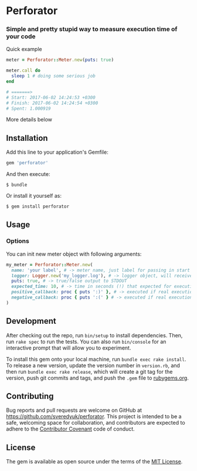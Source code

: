 # Perforator

### Simple and pretty stupid way to measure execution time of your code

Quick example
```ruby
meter = Perforator::Meter.new(puts: true)

meter.call do
  sleep 1 # doing some serious job
end

# =======>
# Start: 2017-06-02 14:24:53 +0300
# Finish: 2017-06-02 14:24:54 +0300
# Spent: 1.000919
```

More details below

## Installation

Add this line to your application's Gemfile:

```ruby
gem 'perforator'
```

And then execute:

    $ bundle

Or install it yourself as:

    $ gem install perforator

## Usage

### Options
You can init new meter object with following arguments:

```ruby
my_meter = Perforator::Meter.new(
  name: 'your label', # -> meter name, just label for passing in start line # =======> your label
  logger: Logger.new('my_logger.log'), # -> logger object, will receive :info at each step
  puts: true, # -> true/false output to STDOUT
  expected_time: 10, # -> time in seconds (!) that expected for execution
  positive_callback: proc { puts ':)' }, # -> executed if real execution less than expected
  negative_callback: proc { puts ':(' } # -> executed if real execution more than expected
)
```

## Development

After checking out the repo, run `bin/setup` to install dependencies. Then, run `rake spec` to run the tests. You can also run `bin/console` for an interactive prompt that will allow you to experiment.

To install this gem onto your local machine, run `bundle exec rake install`. To release a new version, update the version number in `version.rb`, and then run `bundle exec rake release`, which will create a git tag for the version, push git commits and tags, and push the `.gem` file to [rubygems.org](https://rubygems.org).

## Contributing

Bug reports and pull requests are welcome on GitHub at https://github.com/sveredyuk/perforator. This project is intended to be a safe, welcoming space for collaboration, and contributors are expected to adhere to the [Contributor Covenant](http://contributor-covenant.org) code of conduct.


## License

The gem is available as open source under the terms of the [MIT License](http://opensource.org/licenses/MIT).

